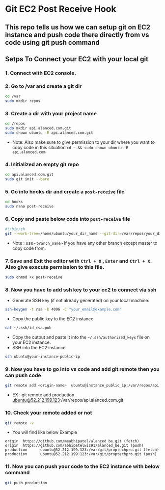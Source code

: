 # Git EC2 Post Receive Hook
This repo tells us how we can setup git on EC2 instance and push code there directly from vs code using git push command
---

## Setps To Connect your EC2 with your local git 

### 1. Connect with EC2 console.

### 2. Go to /var and create a git dir
```sh
cd /var
sudo mkdir repos
```

### 3. Create a dir with your project name
```sh
cd /repos
sudo mkdir api.alanced.com.git
sudo chown ubuntu -R api.alanced.com.git
```
- Note: Also make sure to give permission to your dir where you want to copy code in this situation `cd ~ && sudo chown ubuntu -R api.alanced.com`

### 4. Initialized an empty git repo
```sh
cd api.alanced.com.git
sudo git init --bare
```

### 5. Go into hooks dir and create a `post-receive` file 
```sh
cd hooks 
sudo nano post-receive
```

### 6. Copy and paste below code into `post-receive` file
```sh
#!/bin/sh
git --work-tree=/home/ubuntu/your_dir_name --git-dir=/var/repos/your_dir_name.git checkout -f <branch_name>
```
- Note : use `<branch_name>` if you have any other branch except master to copy code from.

  
### 7. Save and Exit the editor with `Ctrl + O` , `Enter` and `Ctrl + X`. Also give execute permission to this file.
```sh
sudo chmod +x post-receive
```

### 8. Now you have to add ssh key to your ec2 to connect via ssh
- Generate SSH key (if not already generated) on your local machine:
```sh
ssh-keygen -t rsa -b 4096 -C "your_email@example.com"
```
- Copy the public key to the EC2 instance
```sh
cat ~/.ssh/id_rsa.pub
```
- Copy the output and paste it into the `~/.ssh/authorized_keys` file on your EC2 instance.
- SSH into the EC2 instance
```sh
ssh ubuntu@your-instance-public-ip
```

### 9. Now you have to go into vs code and add git remote then you can push code
```sh
git remote add <origin-name>  ubuntu@instance_public_ip:/var/repos/api.alanced.com.git
```
- EX : git remote add production ubuntu@52.212.199.123:/var/repos/api.alanced.com.git

### 10. Check your  remote added or not 
```sh
git remote -v
```
- You will find like below Example  
```
origin  https://github.com/meabhipatel/alanced_be.git (fetch)    
origin  https://github.com/abhipatelwiz91/alanced_be.git (push)      
production      ubuntu@52.212.199.123:/var/git/proptechpro.git (fetch)           
production      ubuntu@52.212.199.123:/var/git/proptechpro.git (push)
```

### 11. Now you can push your code to the EC2 instance with below command
```sh
git push production
```

